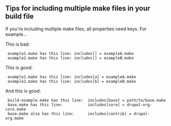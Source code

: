 Tips for including multiple make files in your build file
----------------------------------------------------------

  If you're including multiple make files, all properties need keys. For example...

  This is bad:

     example1.make has this line: includes[] = exampleA.make
     example2.make has this line: includes[] = exampleB.make

  This is good:

     example1.make has this line: includes[a] = exampleA.make
     example2.make has this line: includes[b] = exampleB.make

  And this is good:

     build-example.make has this line:  includes[base] = path/to/base.make
     base.make has this line:           includes[core] = drupal-org-core.make
     base.make also has this line:      includes[contrib] = drupal-org.make


